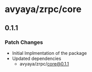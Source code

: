 # avyaya/zrpc/core

## 0.1.1

### Patch Changes

- Initial Implmentation of the package
- Updated dependencies
  - avyaya/zrpc/core@0.1.1
